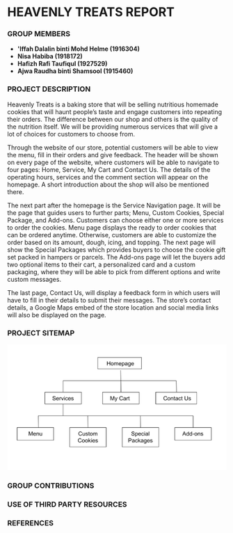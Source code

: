 # HEAVENLY TREATS REPORT

### GROUP MEMBERS
- **'Iffah Dalalin binti Mohd Helme (1916304)**
- **Nisa Habiba (1918172)**
- **Hafizh Rafi Taufiqul (1927529)**
- **Ajwa Raudha binti Shamsool (1915460)**

### PROJECT DESCRIPTION

Heavenly Treats is a baking store that will be selling nutritious homemade cookies that will haunt people’s taste and engage customers into repeating their orders. The difference between our shop and others is the quality of the nutrition itself. We will be providing numerous services that will give a lot of choices for customers to choose from.

Through the website of our store, potential customers will be able to view the menu, fill in their orders and give feedback. The header will be shown on every page of the website, where customers will be able to navigate to four pages: Home, Service, My Cart and Contact Us. The details of the operating hours, services and the comment section will appear on the homepage. A short introduction about the shop will also be mentioned there.

The next part after the homepage is the Service Navigation page. It will be the page that guides users to further parts; Menu, Custom Cookies, Special Package, and Add-ons. Customers can choose either one or more services to order the cookies. Menu page displays the ready to order cookies that can be ordered anytime. Otherwise, customers are able to customize the order based on its amount, dough, icing, and topping. The next page will show the Special Packages which provides buyers to choose the cookie gift set packed in hampers or parcels. The Add-ons page will let the buyers add two optional items to their cart, a personalized card and a custom packaging, where they will be able to pick from different options and write custom messages.

The last page, Contact Us, will display a feedback form in which users will have to fill in their details to submit their messages. The store’s contact details, a Google Maps embed of the store location and social media links will also be displayed on the page.

### PROJECT SITEMAP

![alt text](https://github.com/iffahdalalin/Group-project-Webtech-Group6-/blob/main/sitemap.png?raw=true)
### GROUP CONTRIBUTIONS
### USE OF THIRD PARTY RESOURCES
### REFERENCES

